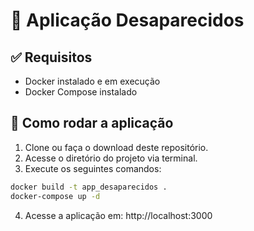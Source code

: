 # 🐳 Aplicação Desaparecidos

## ✅ Requisitos

- Docker instalado e em execução
- Docker Compose instalado

## 🚀 Como rodar a aplicação

1. Clone ou faça o download deste repositório.
2. Acesse o diretório do projeto via terminal.
3. Execute os seguintes comandos:

```bash
docker build -t app_desaparecidos .
docker-compose up -d
```

4. Acesse a aplicação em: http://localhost:3000